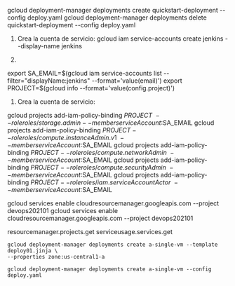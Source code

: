 

gcloud deployment-manager deployments create quickstart-deployment --config deploy.yaml
gcloud deployment-manager deployments delete quickstart-deployment --config deploy.yaml


1. Crea la cuenta de servicio:
gcloud iam service-accounts create jenkins --display-name jenkins

1.
export SA_EMAIL=$(gcloud iam service-accounts list --filter="displayName:jenkins" --format='value(email)')
export PROJECT=$(gcloud info --format='value(config.project)')

1. Crea la cuenta de servicio:

gcloud projects add-iam-policy-binding $PROJECT \
    --role roles/storage.admin --member serviceAccount:$SA_EMAIL
gcloud projects add-iam-policy-binding $PROJECT --role roles/compute.instanceAdmin.v1 \
    --member serviceAccount:$SA_EMAIL
gcloud projects add-iam-policy-binding $PROJECT --role roles/compute.networkAdmin \
    --member serviceAccount:$SA_EMAIL
gcloud projects add-iam-policy-binding $PROJECT --role roles/compute.securityAdmin \
    --member serviceAccount:$SA_EMAIL
gcloud projects add-iam-policy-binding $PROJECT --role roles/iam.serviceAccountActor \
    --member serviceAccount:$SA_EMAIL

gcloud services enable cloudresourcemanager.googleapis.com --project devops202101 
gcloud services enable cloudresourcemanager.googleapis.com --project devops202101 

resourcemanager.projects.get
serviceusage.services.get

    gcloud deployment-manager deployments create a-single-vm --template deploy01.jinja \
    --properties zone:us-central1-a

    gcloud deployment-manager deployments create a-single-vm --config deploy.yaml